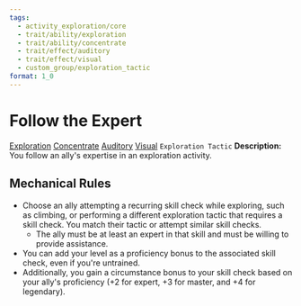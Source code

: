 ```yaml
---
tags:
  - activity_exploration/core
  - trait/ability/exploration
  - trait/ability/concentrate
  - trait/effect/auditory
  - trait/effect/visual
  - custom_group/exploration_tactic
format: 1_0
---
```

# Follow the Expert

[Exploration](Exploration.md "Action & Ability Trait") [Concentrate](Concentrate.md "Action & Ability Trait") [Auditory](Auditory.md "Effect Trait") [Visual](Visual.md "Effect Trait")   `Exploration Tactic`
**Description:** You follow an ally's expertise in an exploration activity.  

## Mechanical Rules

- Choose an ally attempting a recurring skill check while exploring, such as climbing, or performing a different exploration tactic that requires a skill check. You match their tactic or attempt similar skill checks.
	- The ally must be at least an expert in that skill and must be willing to provide assistance. 
- You can add your level as a proficiency bonus to the associated skill check, even if you're untrained.
- Additionally, you gain a circumstance bonus to your skill check based on your ally's proficiency (+2 for expert, +3 for master, and +4 for legendary).